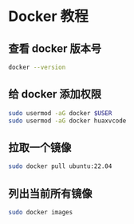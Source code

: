 # Docker 教程

## 查看 docker 版本号

```bash
docker --version
```

## 给 docker 添加权限

```bash
sudo usermod -aG docker $USER
sudo usermod -aG docker huaxvcode
```

## 拉取一个镜像

```bash
sudo docker pull ubuntu:22.04
```

## 列出当前所有镜像

```bash
sudo docker images
```
